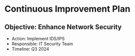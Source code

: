 # Continuous Improvement Plan

## Objective: Enhance Network Security
- Action: Implement IDS/IPS
- Responsible: IT Security Team
- Timeline: Q3 2024
